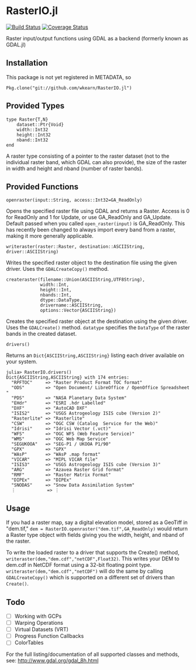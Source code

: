RasterIO.jl
=======

[![Build Status](https://travis-ci.org/wkearn/RasterIO.jl.svg?branch=master)](https://travis-ci.org/wkearn/RasterIO.jl)
[![Coverage Status](https://coveralls.io/repos/wkearn/RasterIO.jl/badge.svg)](https://coveralls.io/r/wkearn/RasterIO.jl)

Raster input/output functions using GDAL as a backend (formerly known as GDAL.jl)

## Installation ##

This package is not yet registered in METADATA, so

	Pkg.clone("git://github.com/wkearn/RasterIO.jl")

## Provided Types ##

	type Raster{T,N}
		dataset::Ptr{Void}
		width::Int32
		height::Int32
		nband::Int32
	end

A raster type consisting of a pointer to the raster dataset (not to the individual raster band, which GDAL can also provide), the size of the raster in width and height and nband (number of raster bands).

## Provided Functions ##

	openraster(input::String, access::Int32=GA_ReadOnly)

Opens the specified raster file using GDAL and returns a Raster. Access is 0 for ReadOnly and 1 for Update, or use GA\_ReadOnly and GA\_Update. Default passed when you called `open_raster(input)` is GA_ReadOnly. This has recently been changed to always import every band from a raster, making it more generally applicable.

	writeraster(raster::Raster, destination::ASCIIString, driver::ASCIIString)

Writes the specified raster object to the destination file using the given driver. Uses the `GDALCreateCopy()` method.

	createraster(filename::Union(ASCIIString,UTF8String),
                 width::Int,
                 height::Int,
                 nbands::Int,
                 dtype::DataType,
                 drivername::ASCIIString,
                 options::Vector{ASCIIString})

Creates the specified raster object at the destination using the given driver. Uses the `GDALCreate()` method. `datatype` specifies the `DataType` of the raster bands in the created dataset.

	drivers()

Returns an `Dict{ASCIIString,ASCIIString}` listing each driver available on your system.

	julia> RasterIO.drivers()
	Dict{ASCIIString,ASCIIString} with 174 entries:
	  "RPFTOC"     => "Raster Product Format TOC format"
	  "ODS"        => "Open Document/ LibreOffice / OpenOffice Spreadsheet "
	  "PDS"        => "NASA Planetary Data System"
	  "EHdr"       => "ESRI .hdr Labelled"
	  "DXF"        => "AutoCAD DXF"
	  "ISIS2"      => "USGS Astrogeology ISIS cube (Version 2)"
	  "Rasterlite" => "Rasterlite"
	  "CSW"        => "OGC CSW (Catalog  Service for the Web)"
	  "Idrisi"     => "Idrisi Vector (.vct)"
	  "WFS"        => "OGC WFS (Web Feature Service)"
	  "WMS"        => "OGC Web Map Service"
	  "SEGUKOOA"   => "SEG-P1 / UKOOA P1/90"
	  "GPX"        => "GPX"
	  "WAsP"       => "WAsP .map format"
	  "VICAR"      => "MIPL VICAR file"
	  "ISIS3"      => "USGS Astrogeology ISIS cube (Version 3)"
	  "ARG"        => "Azavea Raster Grid format"
	  "RMF"        => "Raster Matrix Format"
	  "DIPEx"      => "DIPEx"
	  "SNODAS"     => "Snow Data Assimilation System"
	  ⋮            => ⋮

## Usage ##
If you had a raster map, say a digital elevation model, stored as a GeoTiff in "dem.tif," `dem = RasterIO.openraster("dem.tif",GA_ReadOnly)` would return a Raster type object with fields giving you the width, height, and nband of the raster.

To write the loaded raster to a driver that supports the Create() method, `writeraster(dem,"dem.cdf","netCDF",Float32)`. This writes your DEM to dem.cdf in NetCDF format using a 32-bit floating point type. `writeraster(dem,"dem.cdf","netCDF")` will do the same by calling `GDALCreateCopy()` which is supported on a different set of drivers than `Create()`.

## Todo ##

- [ ] Working with GCPs
- [ ] Warping Operations
- [ ] Virtual Datasets (VRT)
- [ ] Progress Function Callbacks
- [ ] ColorTables

For the full listing/documentation of all supported classes and methods, see: http://www.gdal.org/gdal_8h.html
